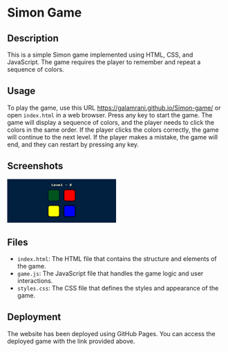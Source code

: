 # Simon Game

## Description
This is a simple Simon game implemented using HTML, CSS, and JavaScript. 
The game requires the player to remember and repeat a sequence of colors.

## Usage
To play the game, use this URL https://galamrani.github.io/Simon-game/ or open `index.html` in a web browser. 
Press any key to start the game. The game will display a sequence of colors, and the player needs to click the colors in the same order. 
If the player clicks the colors correctly, the game will continue to the next level. If the player makes a mistake, the game will end, and they can restart by pressing any key.

## Screenshots
<p float="left">
  <img src="Screenshots/Simon - 1.png" width = "50%" />
</p>

## Files
- `index.html`: The HTML file that contains the structure and elements of the game.
- `game.js`: The JavaScript file that handles the game logic and user interactions.
- `styles.css`: The CSS file that defines the styles and appearance of the game.

## Deployment
The website has been deployed using GitHub Pages. You can access the deployed game with the link provided above.





